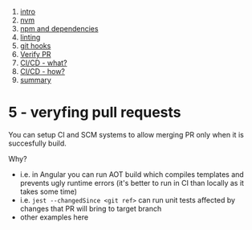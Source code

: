 1. [intro](0-intro.md)
1. [nvm](1-nvm-managing-node-versions.md)
1. [npm and dependencies](2-npm-and-dependencies.md)
1. [linting](3-npm-and-dependencies.md)
1. [git hooks](4-git-hooks.md)
1. [Verify PR](5-verify-pr.md)
1. [CI/CD - what?](6-ci-part-1-what.md)
1. [CI/CD - how?](7-ci-part-2-how.md)
1. [summary](8-summary.md)

# 5 - veryfing pull requests

You can setup CI and SCM systems to allow merging PR only when it is succesfully build.

Why?

- i.e. in Angular you can run AOT build which compiles templates and prevents ugly runtime errors (it's better to run in CI than locally as it takes some time)
- i.e. `jest --changedSince <git ref>` can run unit tests affected by changes that PR will bring to target branch
- other examples here
